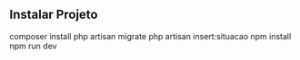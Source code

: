 ## Instalar Projeto
composer install
php artisan migrate
php artisan insert:situacao
npm install
npm run dev